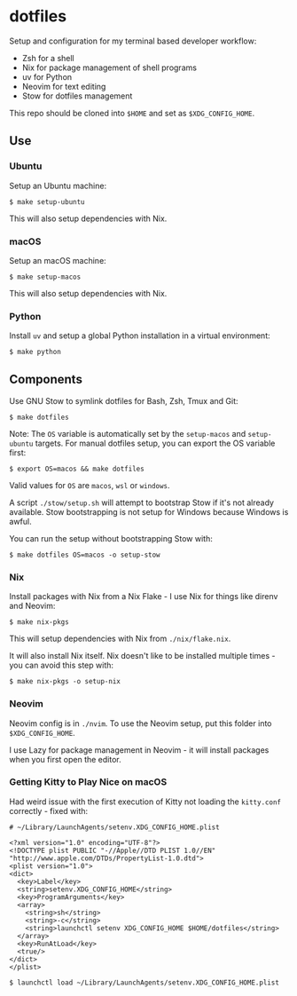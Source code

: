 # dotfiles

Setup and configuration for my terminal based developer workflow:

- Zsh for a shell
- Nix for package management of shell programs
- uv for Python
- Neovim for text editing
- Stow for dotfiles management

This repo should be cloned into `$HOME` and set as `$XDG_CONFIG_HOME`.

## Use

### Ubuntu

Setup an Ubuntu machine:

```shell-session
$ make setup-ubuntu
```

This will also setup dependencies with Nix.

### macOS

Setup an macOS machine:

```shell-session
$ make setup-macos
```

This will also setup dependencies with Nix.

### Python

Install `uv` and setup a global Python installation in a virtual environment:

```bash
$ make python
```

## Components

Use GNU Stow to symlink dotfiles for Bash, Zsh, Tmux and Git:

```shell-session
$ make dotfiles
```

Note: The `OS` variable is automatically set by the `setup-macos` and `setup-ubuntu` targets. For manual dotfiles setup, you can export the OS variable first:

```shell-session
$ export OS=macos && make dotfiles
```

Valid values for `OS` are `macos`, `wsl` or `windows`.

A script `./stow/setup.sh` will attempt to bootstrap Stow if it's not already available. Stow bootstrapping is not setup for Windows because Windows is awful.

You can run the setup without bootstrapping Stow with:

```shell-session
$ make dotfiles OS=macos -o setup-stow
```

### Nix

Install packages with Nix from a Nix Flake - I use Nix for things like direnv and Neovim:

```shell-session
$ make nix-pkgs
```

This will setup dependencies with Nix from `./nix/flake.nix`.

It will also install Nix itself. Nix doesn't like to be installed multiple times - you can avoid this step with:

```shell-session
$ make nix-pkgs -o setup-nix
```

### Neovim

Neovim config is in `./nvim`. To use the Neovim setup, put this folder into `$XDG_CONFIG_HOME`.

I use Lazy for package management in Neovim - it will install packages when you first open the editor.

### Getting Kitty to Play Nice on macOS

Had weird issue with the first execution of Kitty not loading the `kitty.conf` correctly - fixed with:

```
# ~/Library/LaunchAgents/setenv.XDG_CONFIG_HOME.plist

<?xml version="1.0" encoding="UTF-8"?>
<!DOCTYPE plist PUBLIC "-//Apple//DTD PLIST 1.0//EN" "http://www.apple.com/DTDs/PropertyList-1.0.dtd">
<plist version="1.0">
<dict>
  <key>Label</key>
  <string>setenv.XDG_CONFIG_HOME</string>
  <key>ProgramArguments</key>
  <array>
    <string>sh</string>
    <string>-c</string>
    <string>launchctl setenv XDG_CONFIG_HOME $HOME/dotfiles</string>
  </array>
  <key>RunAtLoad</key>
  <true/>
</dict>
</plist>

$ launchctl load ~/Library/LaunchAgents/setenv.XDG_CONFIG_HOME.plist
```


